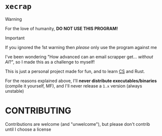 # `xecrap`
> [!warning]
> For the love of humanity, **DO NOT USE THIS PROGRAM!**

> [!important]
> If you ignored the 1st warning then *please* only use the program against me

I've been wondering "How advanced can an email scrapper get... *without AI*?", so I made this as a challenge to myself!

This is just a personal project made for fun, and to learn [CS](https://en.wikipedia.org/wiki/Computer_science) and Rust.

For the reasons explained above, I'll **never distribute executables/binaries** (compile it yourself, MF), and I'll never release a `1.x` version (always unstable)

# CONTRIBUTING

Contributions are welcome (and "unwelcome"), but please don't contrib until I choose a license
